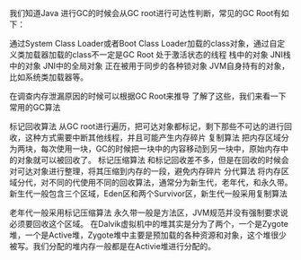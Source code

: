 我们知道Java 进行GC的时候会从GC root进行可达性判断，常见的GC Root有如下：

通过System Class Loader或者Boot Class Loader加载的class对象，通过自定义类加载器加载的class不一定是GC Root
处于激活状态的线程
栈中的对象
JNI栈中的对象
JNI中的全局对象
正在被用于同步的各种锁对象
JVM自身持有的对象，比如系统类加载器等。

在调查内存泄漏原因的时候可以根据GC Root来推导
了解了这些，我们来看一下常用的GC算法

标记回收算法
从GC root进行遍历，把可达对象都标记，剩下那些不可达的进行回收，这种方式需要中断其他线程，并且可能产生内存碎片
复制算法
把内存区域分为两块，每次使用一块，GC的时候把一块中的内容移动到另一块中，原始内存中的对象就可以被回收了。
标记压缩算法
和标记回收差不多，但是在回收的时候会对可达对象进行整理，将其压缩到内存的一段，避免内存碎片
分代算法
将内存区域分代，对不同的代使用不同的回收算法，通常分为新生代，老年代，和永久带。
新生代一般包含三个区域，Eden区和两个Survivor区，新生代一般采用复制算法

老年代一般采用标记压缩算法
永久带一般是方法区，JVM规范并没有强制要求说必须要回收这个区域。
在Dalvik虚拟机中的堆其实是分为了两个，一个是Zygote堆，一个是Active堆，Zygote堆中主要是预加载的各种资源和对象，这个堆很少被写。我们分配的堆内存一般都是在Activie堆进行分配的。

